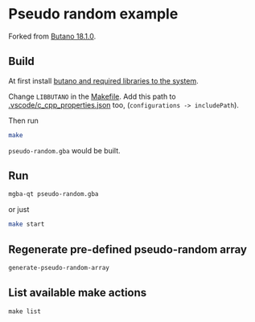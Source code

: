 # Pseudo random example

Forked from [Butano 18.1.0](https://github.com/GValiente/butano/tree/18.1.0/examples/text).

## Build

At first install [butano and required libraries to the system](https://gvaliente.github.io/butano/getting_started_wt.html).

Change `LIBBUTANO` in the [Makefile](./Makefile). Add this path to [.vscode/c_cpp_properties.json](.vscode/c_cpp_properties.json) too, (`configurations -> includePath`).

Then run

```bash
make
```

`pseudo-random.gba` would be built.

## Run

```bash
mgba-qt pseudo-random.gba
```

or just

```bash
make start
```

## Regenerate pre-defined pseudo-random array

```bash
generate-pseudo-random-array
```

## List available make actions

```
make list
```